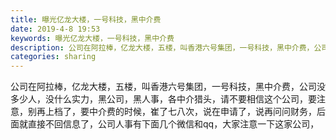 ```yaml
---
title: 曝光亿龙大楼，一号科技，黑中介费
date: 2019-4-8 19:53
keywords: 曝光亿龙大楼，一号科技，黑中介费
description: 公司在阿拉棒，亿龙大楼，五楼，叫香港六号集团，一号科技，黑中介费，公司没多少人，没什么实力，黑公司，黑人事，各中介猎头，请不要相信这个公司，要注意，别再上档了，要中介费的时候，崔了七八次，说在申请了，说再问问财务，后面就直接不回信息了，公司
categories: sharing
---
```

<td class="t_f" id="postmessage_3432927">

公司在阿拉棒，亿龙大楼，五楼，叫香港六号集团，一号科技，黑中介费，公司没多少人，没什么实力，黑公司，黑人事，各中介猎头，请不要相信这个公司，要注意，别再上档了，要中介费的时候，崔了七八次，说在申请了，说再问问财务，后面就直接不回信息了，公司人事有下面几个微信和qq，大家注意一下这家公司，<br/>
<img alt="" border="0" class="zoom" data-cf-modified-245aa1a71c9420777d6746c4-="" file="http://www.flw.ph/data/appbyme/upload/image/201904/08/4hTaMURUQG0X.jpg" id="aimg_CRedU" lazyloadthumb="1" onclick="" onmouseover="" src="http://www.flw.ph/data/appbyme/upload/image/201904/08/4hTaMURUQG0X.jpg"/><br/>
<br/>
<img alt="" border="0" class="zoom" data-cf-modified-245aa1a71c9420777d6746c4-="" file="http://www.flw.ph/data/appbyme/upload/image/201904/08/A3ztEeW1l4sD.jpg" id="aimg_A6t99" lazyloadthumb="1" onclick="" onmouseover="" src="http://www.flw.ph/data/appbyme/upload/image/201904/08/A3ztEeW1l4sD.jpg"/><br/>
<br/>
<img alt="" border="0" class="zoom" data-cf-modified-245aa1a71c9420777d6746c4-="" file="http://www.flw.ph/data/appbyme/upload/image/201904/08/ImuyemptdJAJ.jpg" id="aimg_Cx02r" lazyloadthumb="1" onclick="" onmouseover="" src="http://www.flw.ph/data/appbyme/upload/image/201904/08/ImuyemptdJAJ.jpg"/><br/>
<br/>
<img alt="" border="0" class="zoom" data-cf-modified-245aa1a71c9420777d6746c4-="" file="http://www.flw.ph/data/appbyme/upload/image/201904/08/UGSOIIEGnlM0.jpg" id="aimg_lCFOp" lazyloadthumb="1" onclick="" onmouseover="" src="http://www.flw.ph/data/appbyme/upload/image/201904/08/UGSOIIEGnlM0.jpg"/><br/>
<br/>
<img alt="" border="0" class="zoom" data-cf-modified-245aa1a71c9420777d6746c4-="" file="http://www.flw.ph/data/appbyme/upload/image/201904/08/eR9qm1R0yUTb.jpg" id="aimg_xMxqZ" lazyloadthumb="1" onclick="" onmouseover="" src="http://www.flw.ph/data/appbyme/upload/image/201904/08/eR9qm1R0yUTb.jpg"/><br/>
<br/>
<img alt="" border="0" class="zoom" data-cf-modified-245aa1a71c9420777d6746c4-="" file="http://www.flw.ph/data/appbyme/upload/image/201904/08/UOjgSEMF6NNe.jpg" id="aimg_BX05P" lazyloadthumb="1" onclick="" onmouseover="" src="http://www.flw.ph/data/appbyme/upload/image/201904/08/UOjgSEMF6NNe.jpg"/><br/>
<br/>
<img alt="" border="0" class="zoom" data-cf-modified-245aa1a71c9420777d6746c4-="" file="http://www.flw.ph/data/appbyme/upload/image/201904/08/GMmXRiTcuMnD.jpg" id="aimg_wbv2X" lazyloadthumb="1" onclick="" onmouseover="" src="http://www.flw.ph/data/appbyme/upload/image/201904/08/GMmXRiTcuMnD.jpg"/><br/>
<br/>
<img alt="" border="0" class="zoom" data-cf-modified-245aa1a71c9420777d6746c4-="" file="http://www.flw.ph/data/appbyme/upload/image/201904/08/ZgtfSng91ESi.jpg" id="aimg_NQQEa" lazyloadthumb="1" onclick="" onmouseover="" src="http://www.flw.ph/data/appbyme/upload/image/201904/08/ZgtfSng91ESi.jpg"/><br/>
<br/>
<img alt="" border="0" class="zoom" data-cf-modified-245aa1a71c9420777d6746c4-="" file="http://www.flw.ph/data/appbyme/upload/image/201904/08/ZqtsBnSBKaYX.jpg" id="aimg_bJj05" lazyloadthumb="1" onclick="" onmouseover="" src="http://www.flw.ph/data/appbyme/upload/image/201904/08/ZqtsBnSBKaYX.jpg"/><br/>
<br/>
<img alt="" border="0" class="zoom" data-cf-modified-245aa1a71c9420777d6746c4-="" file="http://www.flw.ph/data/appbyme/upload/image/201904/08/m11ykcOESoEg.jpg" id="aimg_ZlR8v" lazyloadthumb="1" onclick="" onmouseover="" src="http://www.flw.ph/data/appbyme/upload/image/201904/08/m11ykcOESoEg.jpg"/><br/>
<br/>
</td>
